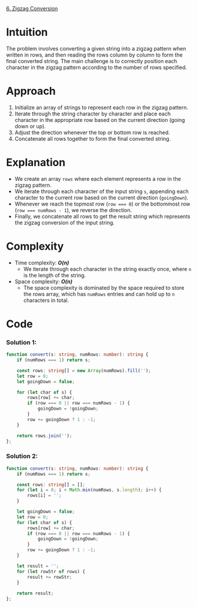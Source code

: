 [6. Zigzag Conversion](https://leetcode.com/problems/zigzag-conversion/)

# Intuition
<!-- Describe your first thoughts on how to solve this problem. -->
The problem involves converting a given string into a zigzag pattern when written in rows, and then reading the rows column by column to form the final converted string. The main challenge is to correctly position each character in the zigzag pattern according to the number of rows specified.

# Approach
<!-- Describe your approach to solving the problem. -->
1. Initialize an array of strings to represent each row in the zigzag pattern.
2. Iterate through the string character by character and place each character in the appropriate row based on the current direction (going down or up).
3. Adjust the direction whenever the top or bottom row is reached.
4. Concatenate all rows together to form the final converted string.

# Explanation
<!--- Provide detailed explanation for the given Approach or explain the solution. -->
- We create an array `rows` where each element represents a row in the zigzag pattern.
- We iterate through each character of the input string `s`, appending each character to the current row based on the current direction (`goingDown`).
- Whenever we reach the topmost row (`row === 0`) or the bottommost row (`row === numRows - 1`), we reverse the direction.
- Finally, we concatenate all rows to get the result string which represents the zigzag conversion of the input string.

# Complexity
- Time complexity: ***O(n)***
  - We iterate through each character in the string exactly once, where `n` is the length of the string.
- Space complexity: ***O(n)***
  - The space complexity is dominated by the space required to store the rows array, which has `numRows` entries and can hold up to `n` characters in total.

# Code

### Solution 1:
```typescript
function convert(s: string, numRows: number): string {
    if (numRows === 1) return s;

    const rows: string[] = new Array(numRows).fill('');
    let row = 0;
    let goingDown = false;

    for (let char of s) {
        rows[row] += char;
        if (row === 0 || row === numRows - 1) {
            goingDown = !goingDown;
        }
        row += goingDown ? 1 : -1;
    }

    return rows.join('');
};
```

### Solution 2:
```typescript
function convert(s: string, numRows: number): string {
    if (numRows === 1) return s;

    const rows: string[] = [];
    for (let i = 0; i < Math.min(numRows, s.length); i++) {
        rows[i] = '';
    }

    let goingDown = false;
    let row = 0;
    for (let char of s) {
        rows[row] += char;
        if (row === 0 || row === numRows - 1) {
            goingDown = !goingDown;
        }
        row += goingDown ? 1 : -1;
    }

    let result = '';
    for (let rowStr of rows) {
        result += rowStr;
    }
  
    return result;
};
```